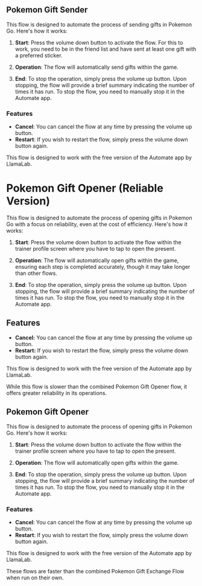 ## Pokemon Gift Sender

This flow is designed to automate the process of sending gifts in Pokemon Go. Here's how it works:

1. **Start**: Press the volume down button to activate the flow. For this to work, you need to be in the friend list and have sent at least one gift with a preferred sticker.

2. **Operation**: The flow will automatically send gifts within the game.

3. **End**: To stop the operation, simply press the volume up button. Upon stopping, the flow will provide a brief summary indicating the number of times it has run. To stop the flow, you need to manually stop it in the Automate app.

### Features

- **Cancel**: You can cancel the flow at any time by pressing the volume up button.
- **Restart**: If you wish to restart the flow, simply press the volume down button again.

This flow is designed to work with the free version of the Automate app by LlamaLab.

# Pokemon Gift Opener (Reliable Version)

This flow is designed to automate the process of opening gifts in Pokemon Go with a focus on reliability, even at the cost of efficiency. Here's how it works:

1. **Start**: Press the volume down button to activate the flow within the trainer profile screen where you have to tap to open the present.
   
3. **Operation**: The flow will automatically open gifts within the game, ensuring each step is completed accurately, though it may take longer than other flows.

3. **End**: To stop the operation, simply press the volume up button. Upon stopping, the flow will provide a brief summary indicating the number of times it has run. To stop the flow, you need to manually stop it in the Automate app.

## Features
- **Cancel:** You can cancel the flow at any time by pressing the volume up button.
- **Restart:** If you wish to restart the flow, simply press the volume down button again.

This flow is designed to work with the free version of the Automate app by LlamaLab.

While this flow is slower than the combined Pokemon Gift Opener flow, it offers greater reliability in its operations.


## Pokemon Gift Opener

This flow is designed to automate the process of opening gifts in Pokemon Go. Here's how it works:

1. **Start**: Press the volume down button to activate the flow within the trainer profile screen where you have to tap to open the present.

2. **Operation**: The flow will automatically open gifts within the game.
 
3. **End**: To stop the operation, simply press the volume up button. Upon stopping, the flow will provide a brief summary indicating the number of times it has run. To stop the flow, you need to manually stop it in the Automate app.

### Features

- **Cancel**: You can cancel the flow at any time by pressing the volume up button.
- **Restart**: If you wish to restart the flow, simply press the volume down button again.

This flow is designed to work with the free version of the Automate app by LlamaLab.

These flows are faster than the combined Pokemon Gift Exchange Flow when run on their own.
